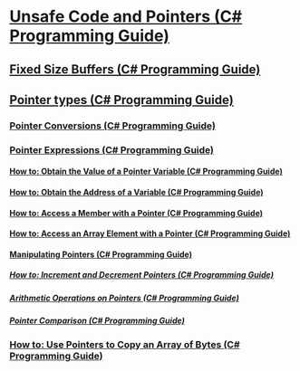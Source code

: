 # [Unsafe Code and Pointers (C# Programming Guide)](index.md)
## [Fixed Size Buffers (C# Programming Guide)](fixed-size-buffers.md)
## [Pointer types (C# Programming Guide)](pointer-types.md)
### [Pointer Conversions (C# Programming Guide)](pointer-conversions.md)
### [Pointer Expressions (C# Programming Guide)](pointer-expressions.md)
#### [How to: Obtain the Value of a Pointer Variable (C# Programming Guide)](how-to-obtain-the-value-of-a-pointer-variable.md)
#### [How to: Obtain the Address of a Variable (C# Programming Guide)](how-to-obtain-the-address-of-a-variable.md)
#### [How to: Access a Member with a Pointer (C# Programming Guide)](how-to-access-a-member-with-a-pointer.md)
#### [How to: Access an Array Element with a Pointer (C# Programming Guide)](how-to-access-an-array-element-with-a-pointer.md)
#### [Manipulating Pointers (C# Programming Guide)](manipulating-pointers.md)
##### [How to: Increment and Decrement Pointers (C# Programming Guide)](how-to-increment-and-decrement-pointers.md)
##### [Arithmetic Operations on Pointers (C# Programming Guide)](arithmetic-operations-on-pointers.md)
##### [Pointer Comparison (C# Programming Guide)](pointer-comparison.md)
### [How to: Use Pointers to Copy an Array of Bytes  (C# Programming Guide)](how-to-use-pointers-to-copy-an-array-of-bytes.md)
